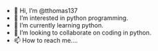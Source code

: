 - 👋 Hi, I’m @tthomas137
- 👀 I’m interested in python programming.
- 🌱 I’m currently learning python.
- 💞️ I’m looking to collaborate on coding in python.
- 📫 How to reach me....

<!---
tthomas137/tthomas137 is a ✨ special ✨ repository because its `README.md` (this file) appears on your GitHub profile.
You can click the Preview link to take a look at your changes.
--->
